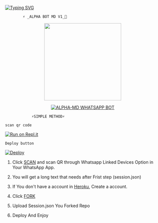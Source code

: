 [![Typing SVG](https://readme-typing-svg.herokuapp.com?size=30&color=F753EE&lines=Welcome+To+Alpha-Bot-MD-;This+Bot+Made+By+Rukka)](https://git.io/typing-svg)               
          
            ⚡️ _ALPHA BOT MD V1_💫
<p align = center> <img 
              src="https://i.ibb.co/7SpZc7g/3-E100367-D210-49-F4-8-DF1-36763-CB5-CD28.jpg alt="GIF" width="250" height="250"/> </p>
<p align  = center> <a href="#"><img title="ALPHA-MD WHATSAPP BOT" src="https://img.shields.io/badge/ALPHA-MD WhatsApp Bot-green?colorA=%23ff0000&colorB=%23017e40&style=for-the-badge"></a> </p> 
                
                 
                ⚡️SIMPLE METHOD⚡️

    scan qr code 

[![Run on Repl.it](https://repl.it/badge/github/quiec/Alpha-md-qr)](https://replit.com/@ttimaashbuddil/ALPHA-MD-QR)

    Deploy button

[![Deploy](https://www.herokucdn.com/deploy/button.svg)](https://heroku.com/deploy?template=https://github.com/TimashaBuddilax/ALPHA-MD) 
<br> 









1. Click [SCAN](https://replit.com/@ttimaashbuddil/ALPHA-MD-QR) and scan QR through Whatsapp Linked Devices Option in Your WhatsApp App.

2. You will get a long text that needs after Frist step (session.json)

3. If You don't have a account in [Heroku](https://signup.heroku.com/), Create a account.

4. Click [FORK](https://github.com/KINGOFBOT/ALPHA-V1/fork)
5. Upload Session.json You Forked Repo
6. Deploy And Enjoy

